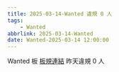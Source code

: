 ```yaml
---
title: 2025-03-14-Wanted 違規 0 人
tags:
    - Wanted
abbrlink: 2025-03-14-Wanted
date: Wanted-2025-03-14 12:00:00
---
```

Wanted 板 [板規連結](https://www.ptt.cc/bbs/Wanted/M.1608829773.A.D3B.html)
昨天違規 0 人
